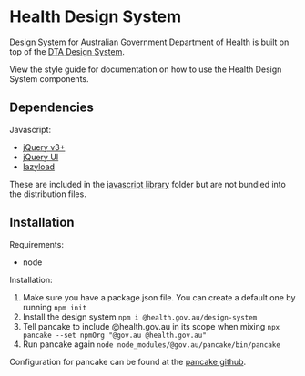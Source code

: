 # Health Design System
Design System for Australian Government Department of Health is built on top of the [DTA Design System](https://designsystem.gov.au/).

View the style guide for documentation on how to use the Health Design System components.

## Dependencies
Javascript:
* [jQuery v3+](https://jquery.com/)
* [jQuery UI](https://jqueryui.com/download/#!version=1.12.1&components=110000010001000000100000100000000000000000000000)
* [lazyload](https://github.com/verlok/lazyload)

These are included in the [javascript library](js/libraries) folder but are not bundled into the distribution files.

## Installation

Requirements: 
 * node

Installation:
1. Make sure you have a package.json file. You can create a default one by running `npm init`
1. Install the design system `npm i @health.gov.au/design-system`
1. Tell pancake to include @health.gov.au in its scope when mixing `npx pancake --set npmOrg "@gov.au @health.gov.au"`
1. Run pancake again `node node_modules/@gov.au/pancake/bin/pancake`

Configuration for pancake can be found at the [pancake github](https://github.com/govau/pancake).

